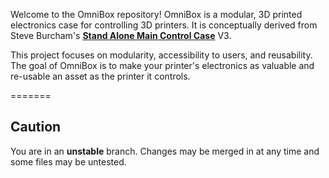 Welcome to the OmniBox repository! OmniBox is a modular, 3D printed electronics case for controlling 3D printers. It is conceptually derived from Steve Burcham's **[Stand Alone Main Control Case](https://www.thingiverse.com/thing:3999751)** V3.

This project focuses on modularity, accessibility to users, and reusability. The goal of OmniBox is to make your printer's electronics as valuable and re-usable an asset as the printer it controls.

=======
## Caution

You are in an **unstable** branch. Changes may be merged in at any time and some files may be untested.
